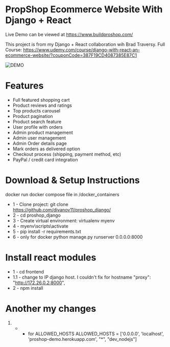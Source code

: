 # PropShop Ecommerce Website With Django + React

Live Demo can be viewed at https://www.buildproshop.com/

This project is from my Django + React collaboration wih Brad Traversy. Full Course: https://www.udemy.com/course/django-with-react-an-ecommerce-website/?couponCode=387F19CD4087385E87C1


![DEMO](../master/static/images/proshop_django_demo.png)


# Features
* Full featured shopping cart
* Product reviews and ratings
* Top products carousel
* Product pagination
* Product search feature
* User profile with orders
* Admin product management
* Admin user management
* Admin Order details page
* Mark orders as delivered option
* Checkout process (shipping, payment method, etc)
* PayPal / credit card integration





# Download & Setup Instructions

docker 
run docker compose file in /docker_containers

* 1 - Clone project: git clone https://github.com/divanov11/proshop_django/
* 2 - cd proshop_django
* 3 - Create virtual environment: virtualenv myenv
* 4 - myenv\scripts\activate
* 5 - pip install -r requirements.txt
* 6 - only for docker
python manage.py runserver 0.0.0.0:8000 

# Install react modules
* 1 - cd frontend
* 1.1 - change to IP django host. I couldn't fix for hostname
"proxy": "http://172.26.0.2:8000",
* 2 - npm install



# Another my changes

1. - * for ALLOWED_HOSTS
ALLOWED_HOSTS = ['0.0.0.0', 'localhost', 'proshop-demo.herokuapp.com', "*", "dev_nodejs"]
